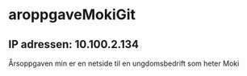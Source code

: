 # aroppgaveMokiGit
IP adressen: 10.100.2.134
----------------------------------------------------------------------------
Årsoppgaven min er en netside til en ungdomsbedrift som heter Moki
